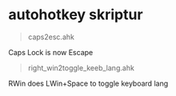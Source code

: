 # autohotkey skriptur

> caps2esc.ahk

Caps Lock is now Escape

> right\_win2toggle\_keeb_lang.ahk

RWin does LWin+Space to toggle keyboard lang
